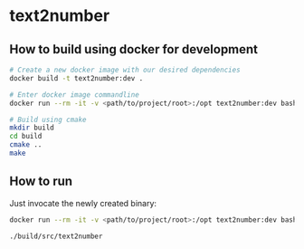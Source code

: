 # text2number

## How to build using docker for development
```bash
# Create a new docker image with our desired dependencies
docker build -t text2number:dev .

# Enter docker image commandline 
docker run --rm -it -v <path/to/project/root>:/opt text2number:dev bash

# Build using cmake
mkdir build
cd build
cmake ..
make
```

## How to run

Just invocate the newly created binary:
```bash
docker run --rm -it -v <path/to/project/root>:/opt text2number:dev bash

./build/src/text2number
```

